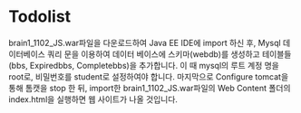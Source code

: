 # Todolist

brain1_1102_JS.war파일을 다운로드하여 Java EE IDE에 import 하신 후, Mysql 데이터베이스 쿼리 문을 이용하여 데이터 베이스에 스키마(webdb)를 생성하고  테이블들(bbs, Expiredbbs, Completebbs)을 추가합니다. 이 때 mysql의 루트 계정 명을 root로, 비밀번호를 student로 설정하여야 합니다. 
마지막으로 Configure tomcat을 통해 톰캣을 stop 한 뒤, import한 brain1_1102_JS.war파일의 Web Content 폴더의 index.html을 실행하면 웹 사이트가  나올 것입니다.
